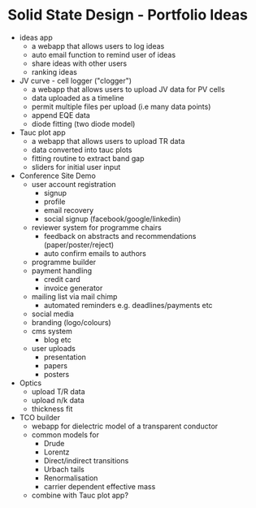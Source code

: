 # Solid State Design - Portfolio Ideas

  + ideas app
    - a webapp that allows users to log ideas
    - auto email function to remind user of ideas
    - share ideas with other users
    - ranking ideas
  + JV curve - cell logger ("clogger")
    - a webapp that allows users to upload JV data for PV cells
    - data uploaded as a timeline
    - permit multiple files per upload (i.e many data points)
    - append EQE data
    - diode fitting (two diode model)
  + Tauc plot app
    - a webapp that allows users to upload TR data
    - data converted into tauc plots
    - fitting routine to extract band gap
    - sliders for initial user input
  + Conference Site Demo
    - user account registration
      + signup
      + profile
      + email recovery
      + social signup (facebook/google/linkedin)
    - reviewer system for programme chairs
      + feedback on abstracts and recommendations (paper/poster/reject)
      + auto confirm emails to authors
    - programme builder
    - payment handling
      + credit card
      + invoice generator
    - mailing list via mail chimp
      + automated reminders e.g. deadlines/payments etc
    - social media
    - branding (logo/colours)
    - cms system
      + blog etc
    - user uploads
      + presentation
      + papers
      + posters
  + Optics
    - upload T/R data
    - upload n/k data
    - thickness fit
  + TCO builder
    - webapp for dielectric model of a transparent conductor
    - common models for
      + Drude
      + Lorentz
      + Direct/indirect transitions
      + Urbach tails
      + Renormalisation
      + carrier dependent effective mass
    - combine with Tauc plot app?
  
    
